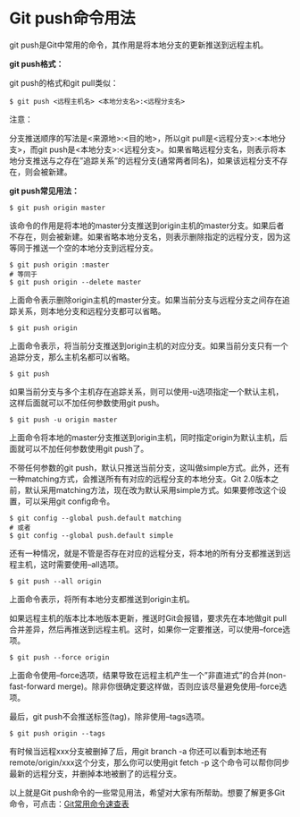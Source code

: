 # Git push命令用法


git push是Git中常用的命令，其作用是将本地分支的更新推送到远程主机。



**git push格式：**

git push的格式和git pull类似：

```
$ git push <远程主机名> <本地分支名>:<远程分支名>
```

注意：

分支推送顺序的写法是<来源地>:<目的地>，所以git pull是<远程分支>:<本地分支>，而git push是<本地分支>:<远程分支>。如果省略远程分支名，则表示将本地分支推送与之存在”追踪关系”的远程分支(通常两者同名)，如果该远程分支不存在，则会被新建。



**git push常见用法：**

```
$ git push origin master
```

该命令的作用是将本地的master分支推送到origin主机的master分支。如果后者不存在，则会被新建。如果省略本地分支名，则表示删除指定的远程分支，因为这等同于推送一个空的本地分支到远程分支。

```
$ git push origin :master
# 等同于
$ git push origin --delete master
```

上面命令表示删除origin主机的master分支。如果当前分支与远程分支之间存在追踪关系，则本地分支和远程分支都可以省略。

```
$ git push origin
```

上面命令表示，将当前分支推送到origin主机的对应分支。如果当前分支只有一个追踪分支，那么主机名都可以省略。

```
$ git push
```

如果当前分支与多个主机存在追踪关系，则可以使用-u选项指定一个默认主机，这样后面就可以不加任何参数使用git push。

```
$ git push -u origin master
```

上面命令将本地的master分支推送到origin主机，同时指定origin为默认主机，后面就可以不加任何参数使用git push了。

不带任何参数的git push，默认只推送当前分支，这叫做simple方式。此外，还有一种matching方式，会推送所有有对应的远程分支的本地分支。Git 2.0版本之前，默认采用matching方法，现在改为默认采用simple方式。如果要修改这个设置，可以采用git config命令。

```
$ git config --global push.default matching
# 或者
$ git config --global push.default simple
```

还有一种情况，就是不管是否存在对应的远程分支，将本地的所有分支都推送到远程主机，这时需要使用–all选项。

```
$ git push --all origin
```

上面命令表示，将所有本地分支都推送到origin主机。

如果远程主机的版本比本地版本更新，推送时Git会报错，要求先在本地做git pull合并差异，然后再推送到远程主机。这时，如果你一定要推送，可以使用–force选项。

```
$ git push --force origin
```

上面命令使用–force选项，结果导致在远程主机产生一个”非直进式”的合并(non-fast-forward merge)。除非你很确定要这样做，否则应该尽量避免使用–force选项。

最后，git push不会推送标签(tag)，除非使用–tags选项。

```
$ git push origin --tags
```

有时候当远程xxx分支被删掉了后，用git branch -a 你还可以看到本地还有remote/origin/xxx这个分支，那么你可以使用git fetch -p 这个命令可以帮你同步最新的远程分支，并删掉本地被删了的远程分支。

以上就是Git push命令的一些常见用法，希望对大家有所帮助。想要了解更多Git命令，可点击：[Git常用命令速查表](https://www.w3cschool.cn/git/git-cheat-sheet.html)